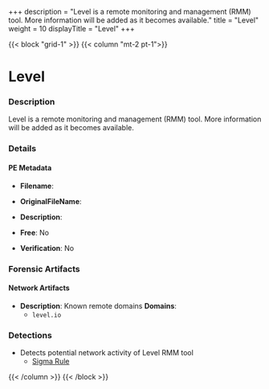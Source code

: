 +++
description = "Level is a remote monitoring and management (RMM) tool. More information will be added as it becomes available."
title = "Level"
weight = 10
displayTitle = "Level"
+++


{{< block "grid-1" >}}
{{< column "mt-2 pt-1">}}

# Level


### Description

Level is a remote monitoring and management (RMM) tool. More information will be added as it becomes available.




### Details


#### PE Metadata
- **Filename**: 
- **OriginalFileName**: 
- **Description**: 


- **Free**: No

- **Verification**: No





### Forensic Artifacts




#### Network Artifacts
- **Description**: Known remote domains  **Domains**:
    - `level.io`


### Detections
- Detects potential network activity of Level RMM tool
  - [Sigma Rule](https://github.com/magicsword-io/LOLRMM/blob/main/detections/sigma/level_network_sigma.yml)




{{< /column >}}
{{< /block >}}
